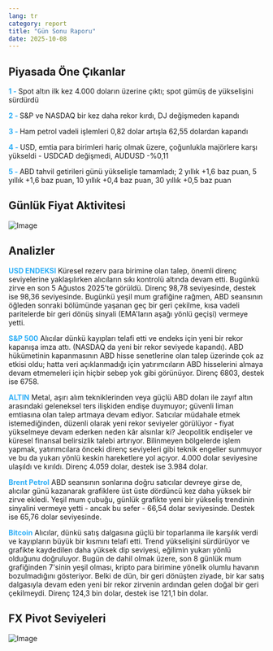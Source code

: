 ```yaml
---
lang: tr
category: report
title: "Gün Sonu Raporu"
date: 2025-10-08
---
```



<h2>Piyasada Öne Çıkanlar</h2>
<strong style="color: #2caef7;">1 - </strong> Spot altın ilk kez 4.000 doların üzerine çıktı; spot gümüş de yükselişini sürdürdü

<strong style="color: #2caef7;">2 - </strong> S&P ve NASDAQ bir kez daha rekor kırdı, DJ değişmeden kapandı

<strong style="color: #2caef7;">3 - </strong> Ham petrol vadeli işlemleri 0,82 dolar artışla 62,55 dolardan kapandı

<strong style="color: #2caef7;">4 - </strong> USD, emtia para birimleri hariç olmak üzere, çoğunlukla majörlere karşı yükseldi - USDCAD değişmedi, AUDUSD -%0,11

<strong style="color: #2caef7;">5 - </strong> ABD tahvil getirileri günü yükselişle tamamladı; 2 yıllık +1,6 baz puan, 5 yıllık +1,6 baz puan, 10 yıllık +0,4 baz puan, 30 yıllık +0,5 baz puan



<h2>Günlük Fiyat Aktivitesi</h2>
<img src="https://markleighedu.github.io/img/Oct-2025/08-Oct-2025/price.jpg" alt="Image"/>

<h2>Analizler</h2>
<strong style="color: #2caef7;">USD ENDEKSI</strong> Küresel rezerv para birimine olan talep, önemli direnç seviyelerine yaklaşılırken alıcıların sıkı kontrolü altında devam etti. Bugünkü zirve en son 5 Ağustos 2025'te görüldü. Direnç 98,78 seviyesinde, destek ise 98,36 seviyesinde. Bugünkü yeşil mum grafiğine rağmen, ABD seansının öğleden sonraki bölümünde yaşanan geç bir geri çekilme, kısa vadeli paritelerde bir geri dönüş sinyali (EMA'ların aşağı yönlü geçişi) vermeye yetti.

<strong style="color: #2caef7;">S&P 500</strong> Alıcılar dünkü kayıpları telafi etti ve endeks için yeni bir rekor kapanışa imza attı. (NASDAQ da yeni bir rekor seviyede kapandı). ABD hükümetinin kapanmasının ABD hisse senetlerine olan talep üzerinde çok az etkisi oldu; hatta veri açıklanmadığı için yatırımcıların ABD hisselerini almaya devam etmemeleri için hiçbir sebep yok gibi görünüyor. Direnç 6803, destek ise 6758.

<strong style="color: #2caef7;">ALTIN</strong> Metal, aşırı alım tekniklerinden veya güçlü ABD doları ile zayıf altın arasındaki geleneksel ters ilişkiden endişe duymuyor; güvenli liman emtiasına olan talep artmaya devam ediyor. Satıcılar müdahale etmek istemediğinden, düzenli olarak yeni rekor seviyeler görülüyor - fiyat yükselmeye devam ederken neden kâr alsınlar ki? Jeopolitik endişeler ve küresel finansal belirsizlik talebi artırıyor. Bilinmeyen bölgelerde işlem yapmak, yatırımcılara önceki direnç seviyeleri gibi teknik engeller sunmuyor ve bu da yukarı yönlü keskin hareketlere yol açıyor. 4.000 dolar seviyesine ulaşıldı ve kırıldı. Direnç 4.059 dolar, destek ise 3.984 dolar.

<strong style="color: #2caef7;">Brent Petrol</strong> ABD seansının sonlarına doğru satıcılar devreye girse de, alıcılar günü kazanarak grafiklere üst üste dördüncü kez daha yüksek bir zirve ekledi. Yeşil mum çubuğu, günlük grafikte yeni bir yükseliş trendinin sinyalini vermeye yetti - ancak bu sefer - 66,54 dolar seviyesinde. Destek ise 65,76 dolar seviyesinde.

<strong style="color: #2caef7;">Bitcoin</strong> Alıcılar, dünkü satış dalgasına güçlü bir toparlanma ile karşılık verdi ve kayıpların büyük bir kısmını telafi etti. Trend yükselişini sürdürüyor ve grafikte kaydedilen daha yüksek dip seviyesi, eğilimin yukarı yönlü olduğunu doğruluyor. Bugün de dahil olmak üzere, son 8 günlük mum grafiğinden 7'sinin yeşil olması, kripto para birimine yönelik olumlu havanın bozulmadığını gösteriyor. Belki de dün, bir geri dönüşten ziyade, bir kar satış dalgasıyla devam eden yeni bir rekor zirvenin ardından gelen doğal bir geri çekilmeydi. Direnç 124,3 bin dolar, destek ise 121,1 bin dolar.



<h2>FX Pivot Seviyeleri</h2>
<img src="https://markleighedu.github.io/img/Oct-2025/08-Oct-2025/pivot.jpg" alt="Image"/>